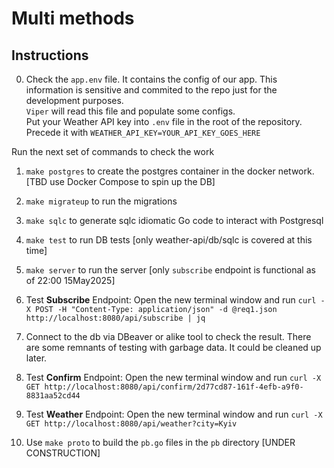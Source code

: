 # Multi methods

## Instructions


0. Check the `app.env` file. It contains the config of our app.
    This information is sensitive and commited to the repo just for the development purposes.  
    `Viper` will read this file and populate some configs.  
    Put your Weather API key into `.env` file in the root of the repository. Precede it with `WEATHER_API_KEY=YOUR_API_KEY_GOES_HERE`

Run the next set of commands to check the work
1. `make postgres` to create the postgres container in the docker network. [TBD use Docker Compose to spin up the DB]
2. `make migrateup` to run the migrations
3. `make sqlc` to generate sqlc idiomatic Go code to interact with Postgresql
4. `make test` to run DB tests [only weather-api/db/sqlc is covered at this time]
5. `make server` to run the server [only `subscribe` endpoint is functional as of 22:00 15May2025]

6. Test **Subscribe** Endpoint: Open the new terminal window and run `curl -X POST -H "Content-Type: application/json" -d @req1.json http://localhost:8080/api/subscribe | jq`

7. Connect to the db via DBeaver or alike tool to check the result. There are some remnants of testing with garbage data. It could be cleaned up later.

8. Test **Confirm** Endpoint: Open the new terminal window and run `curl -X GET http://localhost:8080/api/confirm/2d77cd87-161f-4efb-a9f0-8831aa52cd44` 

9. Test **Weather** Endpoint: Open the new terminal window and run `curl -X GET http://localhost:8080/api/weather?city=Kyiv`

100. Use `make proto` to build the `pb.go` files in the `pb` directory [UNDER CONSTRUCTION]

